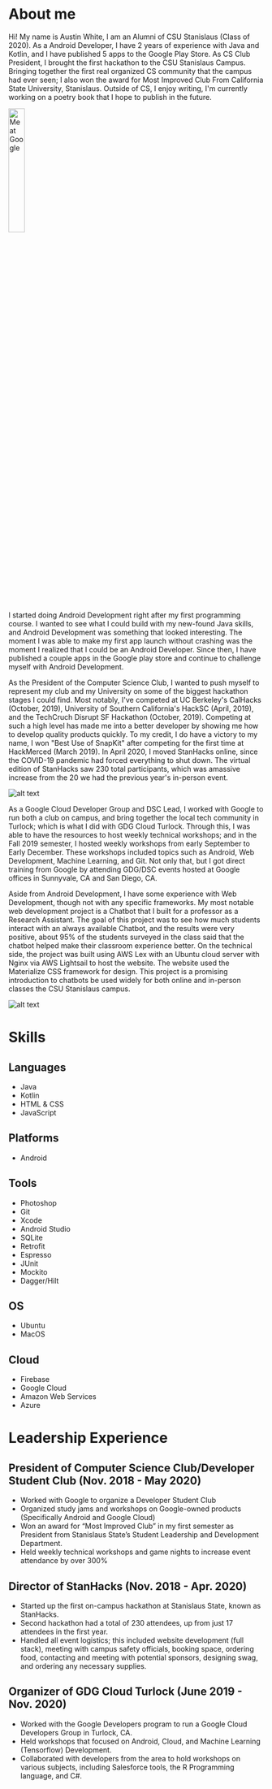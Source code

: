 # About me
Hi! My name is Austin White, I am an Alumni of CSU Stanislaus (Class of 2020). As a Android Developer, I have 2 years of experience with Java and Kotlin, and I have published 5 apps to the Google Play Store. As CS Club President, I brought the first hackathon to the CSU Stanislaus Campus. Bringing together the first real organized CS community that the campus had ever seen; I also won the award for Most Improved Club From California State University, Stanislaus. Outside of CS, I enjoy writing, I'm currently working on a poetry book that I hope to publish in the future.

  <img src="https://res.cloudinary.com/deflyzun6/image/upload/v1571761981/portfolio/IMG_5283_dqhnai.jpg" alt="Me at Google" style='height: auto; width: 25%;'>


I started doing Android Development right after my first programming course. I wanted to see what 
I could build with my new-found Java skills, and Android Development was something that looked interesting. 
The moment I was able to make my first app launch without crashing was the moment I realized that I could be
an Android Developer. Since then, I have published a couple apps in the Google play store and continue to challenge myself with
Android Development. 

As the President of the Computer Science Club, I wanted to push myself to represent my club and my University 
on some of the biggest hackathon stages I could find. Most notably, I've competed at UC Berkeley's CalHacks (October, 2019), University
of Southern California's HackSC (April, 2019), and the TechCruch Disrupt SF Hackathon (October, 2019). Competing at such a 
high level has made me into a better developer by showing me how to develop quality products quickly. To my credit, I do have a 
victory to my name, I won "Best Use of SnapKit" after competing for the first time at HackMerced (March 2019). In April 2020, I moved StanHacks online, since the 
COVID-19 pandemic had forced everything to shut down. The virtual edition of StanHacks saw 230 total participants, which was amassive increase from the 20 we had 
the previous year's in-person event. 

![alt text](https://res.cloudinary.com/deflyzun6/image/upload/v1570388179/portfolio/IMG_6259_ssnuw3.jpg "Me at TC Disrupt")


As a Google Cloud Developer Group and DSC Lead, I worked with Google to run both a club on campus, and bring 
together the local tech community in Turlock; which is what I did with GDG Cloud Turlock. Through this, I was able to have the resources
to host weekly technical workshops; and in the Fall 2019 semester, I hosted weekly workshops from early September to Early December.
These workshops included topics such as Android, Web Development, Machine Learning, and Git. Not only that, but I got
direct training from Google by attending GDG/DSC events hosted at Google offices in Sunnyvale, CA and San Diego, CA.

Aside from Android Development, I have some experience with Web Development, though not with any specific 
frameworks. My most notable web development project is a Chatbot that I built for a professor as a Research Assistant. The 
goal of this project was to see how much students interact with an always available Chatbot, and the results were very 
positive, about 95% of the students surveyed in the class said that the chatbot helped make their classroom experience 
better. On the technical side, the project was built using AWS Lex with an Ubuntu cloud server with Nginx via AWS Lightsail to 
host the website. The website used the Materialize CSS framework for design. This project is a promising introduction to
chatbots be used widely for both online and in-person classes the CSU Stanislaus campus. 
         
![alt text](https://res.cloudinary.com/deflyzun6/image/upload/v1570388178/portfolio/IMG_1468_nidmh2.jpg "Me at Box Works")


# Skills
## Languages 
* Java 
* Kotlin 
* HTML & CSS 
* JavaScript

## Platforms 
* Android

## Tools 
* Photoshop 
* Git 
* Xcode 
* Android Studio 
* SQLite
* Retrofit
* Espresso
* JUnit
* Mockito
* Dagger/Hilt

## OS 
* Ubuntu 
* MacOS

## Cloud 
* Firebase 
* Google Cloud 
* Amazon Web Services
* Azure

# Leadership Experience
## President of Computer Science Club/Developer Student Club (Nov. 2018 - May 2020)
* Worked with Google to organize a Developer Student Club
* Organized study jams and workshops on Google-owned products (Specifically Android and Google Cloud)
* Won an award for “Most Improved Club” in my first semester as President from Stanislaus State’s Student Leadership and Development Department.
* Held weekly technical workshops and game nights to increase event attendance by over 300%

## Director of StanHacks (Nov. 2018 - Apr. 2020)
* Started up the first on-campus hackathon at Stanislaus State, known as StanHacks.
* Second hackathon had a total of 230 attendees, up from just 17 attendees in the first year.
* Handled all event logistics; this included website development (full stack), meeting with campus safety officials, booking space, ordering food, contacting and meeting with potential sponsors, designing swag, and ordering any necessary supplies.

## Organizer of GDG Cloud Turlock (June 2019 - Nov. 2020)
* Worked with the Google Developers program to run a Google Cloud Developers Group in Turlock, CA.
* Held workshops that focused on Android, Cloud, and Machine Learning (Tensorflow) Development.
* Collaborated with developers from the area to hold workshops on various subjects, including Salesforce tools, the R Programming language, and C#.
